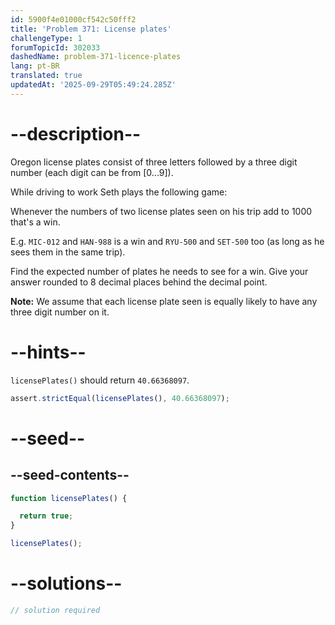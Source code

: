 ```yaml
---
id: 5900f4e01000cf542c50fff2
title: 'Problem 371: License plates'
challengeType: 1
forumTopicId: 302033
dashedName: problem-371-licence-plates
lang: pt-BR
translated: true
updatedAt: '2025-09-29T05:49:24.285Z'
---
```


# --description--

Oregon license plates consist of three letters followed by a three digit number (each digit can be from [0...9]).

While driving to work Seth plays the following game:

Whenever the numbers of two license plates seen on his trip add to 1000 that's a win.

E.g. `MIC-012` and `HAN-988` is a win and `RYU-500` and `SET-500` too (as long as he sees them in the same trip).

Find the expected number of plates he needs to see for a win. Give your answer rounded to 8 decimal places behind the decimal point.

**Note:** We assume that each license plate seen is equally likely to have any three digit number on it.

# --hints--

`licensePlates()` should return `40.66368097`.

```js
assert.strictEqual(licensePlates(), 40.66368097);
```

# --seed--

## --seed-contents--

```js
function licensePlates() {

  return true;
}

licensePlates();
```

# --solutions--

```js
// solution required
```
